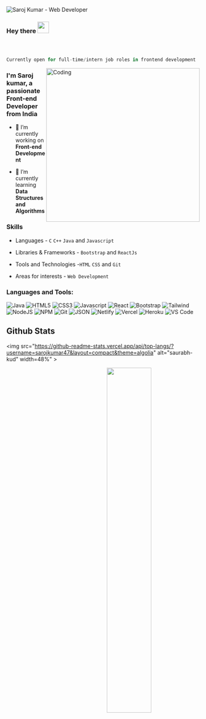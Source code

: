 <img src="https://raw.githubusercontent.com/halfrost/halfrost/master/icons/header_.png" alt="Saroj Kumar - Web Developer">



### Hey there <img src="https://raw.githubusercontent.com/aemmadi/aemmadi/master/wave.gif" width="30px">



```javascript



Currently open for full-time/intern job roles in frontend development

```

<img align="right" alt="Coding" width="400" src="https://www.lambdatest.com/resources/images/news24.gif">

<h3>I'm Saroj kumar, a passionate Front-end Developer from India</h3>


- 🔭 I’m currently working on **Front-end Development**

- 🌱 I’m currently learning **Data Structures and Algorithms**


### Skills

- Languages - `C` `C++` `Java` and `Javascript`

- Libraries & Frameworks -  `Bootstrap` and `ReactJs`

- Tools and Technologies -`HTML` `CSS` and `Git`

- Areas for interests - `Web Development`

<h3 align="left">Languages and Tools:</h3>

<p>

 <img alt="Java" src="https://img.shields.io/badge/C++-%23ED8B00.svg?style=for-the-badge&logo=&logoColor=white"/>

 <img alt="HTML5" src="https://img.shields.io/badge/html5-%23E34F26.svg?style=for-the-badge&logo=html5&logoColor=white" />

 <img alt="CSS3" src="https://img.shields.io/badge/css3-%231572B6.svg?style=for-the-badge&logo=css3&logoColor=white" />

 <img alt="Javascript" src="https://img.shields.io/badge/javascript-%23323330.svg?style=for-the-badge&logo=javascript&logoColor=%23F7DF1E"/>

 <img alt="React" src="https://img.shields.io/badge/react-%2320232a.svg?style=for-the-badge&logo=react&logoColor=%2361DAFB"/>

 <img alt="Bootstrap" src="https://img.shields.io/badge/Bootstrap-563D7C?style=for-the-badge&logo=bootstrap&logoColor=white"/>

 <img alt="Tailwind" src="https://img.shields.io/badge/Tailwind_CSS-38B2AC?style=for-the-badge&logo=tailwind-css&logoColor=white"/>

 <img alt="NodeJS" src="https://img.shields.io/badge/Node.js-339933?style=for-the-badge&logo=nodedotjs&logoColor=white"/>

 <img alt="NPM" src="https://img.shields.io/badge/NPM-%23000000.svg?style=for-the-badge&logo=npm&logoColor=white"/>

 <img alt="Git" src="https://img.shields.io/badge/git-%23F05033.svg?style=for-the-badge&logo=git&logoColor=white"/>

 <img alt="JSON" src="https://img.shields.io/badge/json-5E5C5C?style=for-the-badge&logo=json&logoColor=white"/>

 <img alt="Netlify" src="https://img.shields.io/badge/netlify-%23000000.svg?style=for-the-badge&logo=netlify&logoColor=#00C7B7"/>

 <img alt="Vercel" src="https://img.shields.io/badge/vercel-%23000000.svg?style=for-the-badge&logo=vercel&logoColor=white"/>

 <img alt="Heroku" src="https://img.shields.io/badge/Heroku-430098?style=for-the-badge&logo=heroku&logoColor=white"/>

 <img alt="VS Code" src="https://img.shields.io/badge/Visual%20Studio%20Code-0078d7.svg?style=for-the-badge&logo=visual-studio-code&logoColor=white"/>

</p> 

## Github Stats

<p>

  <img src="https://github-readme-stats.vercel.app/api/top-langs/?username=sarojkumar47&layout=compact&theme=algolia" alt="saurabh-kud" width=48%" >

  <img src="https://github-readme-stats.vercel.app/api?username=sarojkumar47&&show_icons=true&theme=algolia" align="right" width="48%">

</p>

